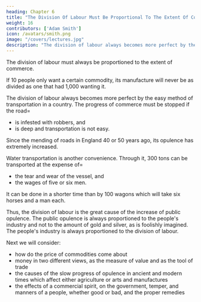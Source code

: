 ```yaml
---
heading: Chapter 6
title: "The Division Of Labour Must Be Proportional To The Extent Of Commerce"
weight: 16
contributors: ['Adam Smith']
icon: /avatars/smith.png
image: "/covers/lectures.jpg"
description: "The division of labour always becomes more perfect by the easy method of transportation"
---
```




The division of labour must always be proportioned to the extent of commerce.

If 10 people only want a certain commodity, its manufacture will never be as divided as one that had 1,000 wanting it.

The division of labour always becomes more perfect by the easy method of transportation in a country. The progress of commerce must be stopped if the road= 
- is infested with robbers, and
- is deep and transportation is not easy.

Since the mending of roads in England 40 or 50 years ago, its opulence has extremely increased.

Water transportation is another convenience. Through it, 300 tons can be transported at the expense of= 
- the tear and wear of the vessel, and
- the wages of five or six men.

It can be done in a shorter time than by 100 wagons which will take six horses and a man each.

Thus, the division of labour is the great cause of the increase of public opulence. The public opulence is always proportioned to the people's industry and not to the amount of gold and silver, as is foolishly imagined. The people's industry is always proportioned to the division of labour.

Next we will consider:
- how do the price of commodities come about
- money in two different views, as the measure of value and as the tool of trade
- the causes of the slow progress of opulence in ancient and modern times which affect either agriculture or arts and manufactures
- the effects of a commercial spirit, on the government, temper, and manners of a people, whether good or bad, and the proper remedies
